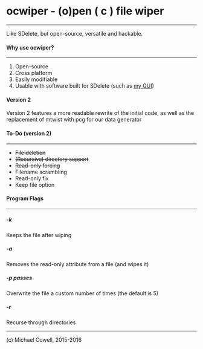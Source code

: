 # ocwiper - (o)pen ( c ) file wiper
---
Like SDelete, but open-source, versatile and hackable.

#### Why use ocwiper?
---
1. Open-source
2. Cross platform
3. Easily modifiable
4. Usable with software built for SDelete (such as [my GUI](https://github.com/compl3x/SDelete2-FileGone))

#### Version 2

Version 2 features a more readable rewrite of the initial code, as well as the replacement of mtwist with pcg for our data generator

#### To-Do (version 2)
---

* ~~File deletion~~
* ~~(Recursive) directory support~~
* ~~Read-only forcing~~
* Filename scrambling
* Read-only fix
* Keep file option

#### Program Flags
---
##### -k
Keeps the file after wiping
##### -a
Removes the read-only attribute from a file (and wipes it)
##### -p passes
Overwrite the file a custom number of times (the default is 5)
##### -r
Recurse through directories

---
(c) Michael Cowell, 2015-2016

